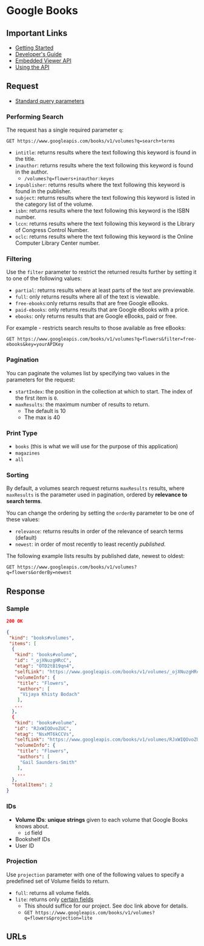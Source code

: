 # Google Books

## Important Links

- [Getting Started][1]
- [Developer's Guide][2]
- [Embedded Viewer API][3]
- [Using the API][4]

## Request

- [Standard query parameters][5]

### Performing Search

The request has a single required parameter `q`:

`GET https://www.googleapis.com/books/v1/volumes?q=search+terms`

- `intitle`: returns results where the text following this keyword is found in the title.
- `inauthor`: returns results where the text following this keyword is found in the author.
  - `/volumes?q=flowers+inauthor:keyes`
- `inpublisher`: returns results where the text following this keyword is found in the publisher.
- `subject`: returns results where the text following this keyword is listed in the category list of the volume.
- `isbn`: returns results where the text following this keyword is the ISBN number.
- `lccn`: returns results where the text following this keyword is the Library of Congress Control Number.
- `oclc`: returns results where the text following this keyword is the Online Computer Library Center number.

### Filtering

Use the `filter` parameter to restrict the returned results further by setting it to one of the following values:

- `partial`: returns results where at least parts of the text are previewable.
- `full`: only returns results where all of the text is viewable.
- `free-ebooks`:only returns results that are free Google eBooks.
- `paid-ebooks`: only returns results that are Google eBooks with a price.
- `ebooks`: only returns results that are Google eBooks, paid or free.

For example - restricts search results to those available as free eBooks:

`GET https://www.googleapis.com/books/v1/volumes?q=flowers&filter=free-ebooks&key=yourAPIKey`

### Pagination

You can paginate the volumes list by specifying two values in the parameters for the request:

- `startIndex`: the position in the collection at which to start. The index of the first item is `0`.
- `maxResults`: the maximum number of results to return.
  - The default is 10
  - The max is 40

### Print Type

- `books` (this is what we will use for the purpose of this application)
- `magazines`
- `all`

### Sorting

By default, a volumes search request returns `maxResults` results, where `maxResults` is the parameter used in pagination, ordered by **relevance to search terms**.

You can change the ordering by setting the `orderBy` parameter to be one of these values:

- `relevance`: returns results in order of the relevance of search terms (default)
- `newest`: in order of most recently to least recently _published_.

The following example lists results by published date, newest to oldest:

`GET https://www.googleapis.com/books/v1/volumes?q=flowers&orderBy=newest`

## Response

### Sample

```json
200 OK

{
 "kind": "books#volumes",
 "items": [
  {
   "kind": "books#volume",
   "id": "_ojXNuzgHRcC",
   "etag": "OTD2tB19qn4",
   "selfLink": "https://www.googleapis.com/books/v1/volumes/_ojXNuzgHRcC",
   "volumeInfo": {
    "title": "Flowers",
    "authors": [
     "Vijaya Khisty Bodach"
    ],
   ...
  },
  {
   "kind": "books#volume",
   "id": "RJxWIQOvoZUC",
   "etag": "NsxMT6kCCVs",
   "selfLink": "https://www.googleapis.com/books/v1/volumes/RJxWIQOvoZUC",
   "volumeInfo": {
    "title": "Flowers",
    "authors": [
     "Gail Saunders-Smith"
    ],
    ...
  },
  "totalItems": 2
}
```

### IDs

- **Volume IDs**: **unique strings** given to each volume that Google Books knows about.
  - `id` field
- Bookshelf IDs
- User ID

### Projection

Use `projection` parameter with one of the following values to specify a predefined set of Volume fields to return.

- `full`: returns all volume fields.
- `lite`: returns only [certain fields][6]
  - This should suffice for our project. See doc link above for details.
  - `GET https://www.googleapis.com/books/v1/volumes?q=flowers&projection=lite`

## URLs

[1]: https://developers.google.com/books/docs/v1/getting_started
[2]: https://developers.google.com/books/docs/viewer/developers_guide
[3]: https://developers.google.com/books/docs/viewer/reference
[4]: https://developers.google.com/books/docs/v1/using
[5]: https://developers.google.com/books/docs/v1/using#st_params
[6]: https://developers.google.com/books/docs/v1/reference/volumes#resource
